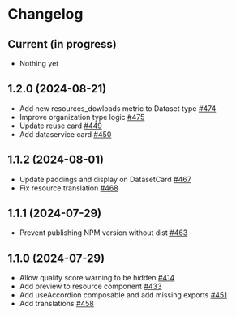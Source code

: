 # Changelog

## Current (in progress)

- Nothing yet

## 1.2.0 (2024-08-21)

- Add new resources_dowloads metric to Dataset type [#474](https://github.com/datagouv/udata-front/pull/474)
- Improve organization type logic [#475](https://github.com/datagouv/udata-front/pull/475)
- Update reuse card [#449](https://github.com/datagouv/udata-front/pull/449)
- Add dataservice card [#450](https://github.com/datagouv/udata-front/pull/450)

## 1.1.2 (2024-08-01)

- Update paddings and display on DatasetCard [#467](https://github.com/datagouv/udata-front/pull/467)
- Fix resource translation [#468](https://github.com/datagouv/udata-front/pull/468)

## 1.1.1 (2024-07-29)

- Prevent publishing NPM version without dist [#463](https://github.com/datagouv/udata-front/pull/463)

## 1.1.0 (2024-07-29)

- Allow quality score warning to be hidden [#414](https://github.com/datagouv/udata-front/pull/414)
- Add preview to resource component [#433](https://github.com/datagouv/udata-front/pull/433)
- Add useAccordion composable and add missing exports [#451](https://github.com/datagouv/udata-front/pull/451)
- Add translations [#458](https://github.com/datagouv/udata-front/pull/458)
